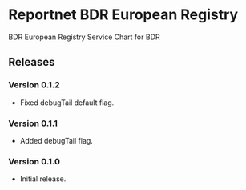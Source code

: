 # Reportnet BDR European Registry

BDR European Registry Service Chart for BDR

## Releases

### Version 0.1.2
- Fixed debugTail default flag.

### Version 0.1.1
- Added debugTail flag.

### Version 0.1.0
- Initial release.
